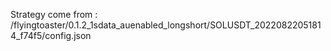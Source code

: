 Strategy come from : /flyingtoaster/0.1.2_1sdata_auenabled_longshort/SOLUSDT_20220822051814_f74f5/config.json